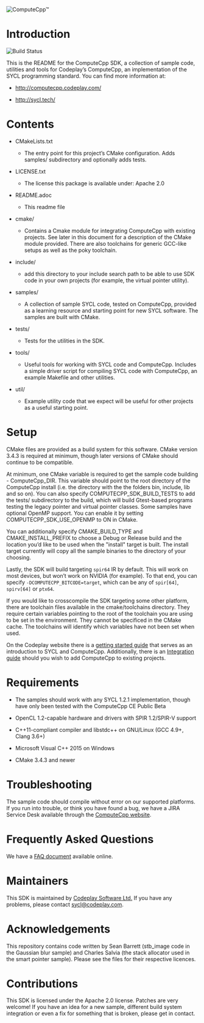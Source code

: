 ![ComputeCpp™](https://www.codeplay.com/public/uploaded/public/computecpp_logo.png)

Introduction
============

![Build
Status](https://travis-ci.org/codeplaysoftware/computecpp-sdk.svg?branch=master)

This is the README for the ComputeCpp SDK, a collection of sample code,
utilities and tools for Codeplay’s ComputeCpp, an implementation of the
SYCL programming standard. You can find more information at:

-   <http://computecpp.codeplay.com/>

-   <http://sycl.tech/>

Contents
========

-   CMakeLists.txt

    -   The entry point for this project’s CMake configuration. Adds
        samples/ subdirectory and optionally adds tests.

-   LICENSE.txt

    -   The license this package is available under: Apache 2.0

-   README.adoc

    -   This readme file

-   cmake/

    -   Contains a Cmake module for integrating ComputeCpp with existing
        projects. See later in this document for a description of the
        CMake module provided. There are also toolchains for generic
        GCC-like setups as well as the poky toolchain.

-   include/

    -   add this directory to your include search path to be able to use
        SDK code in your own projects (for example, the virtual pointer
        utility).

-   samples/

    -   A collection of sample SYCL code, tested on ComputeCpp, provided
        as a learning resource and starting point for new SYCL software.
        The samples are built with CMake.

-   tests/

    -   Tests for the utilities in the SDK.

-   tools/

    -   Useful tools for working with SYCL code and ComputeCpp. Includes
        a simple driver script for compiling SYCL code with ComputeCpp,
        an example Makefile and other utilities.

-   util/

    -   Example utility code that we expect will be useful for other
        projects as a useful starting point.

Setup
=====

CMake files are provided as a build system for this software. CMake
version 3.4.3 is required at minimum, though later versions of CMake
should continue to be compatible.

At minimum, one CMake variable is required to get the sample code
building - ComputeCpp\_DIR. This variable should point to the root
directory of the ComputeCpp install (i.e. the directory with the the
folders bin, include, lib and so on). You can also specify
COMPUTECPP\_SDK\_BUILD\_TESTS to add the tests/ subdirectory to the
build, which will build Gtest-based programs testing the legacy pointer
and virtual pointer classes. Some samples have optional OpenMP support.
You can enable it by setting COMPUTECPP\_SDK\_USE\_OPENMP to ON in
CMake.

You can additionally specify CMAKE\_BUILD\_TYPE and
CMAKE\_INSTALL\_PREFIX to choose a Debug or Release build and the
location you’d like to be used when the "install" target is built. The
install target currently will copy all the sample binaries to the
directory of your choosing.

Lastly, the SDK will build targeting `spir64` IR by default. This will
work on most devices, but won’t work on NVIDIA (for example). To that
end, you can specify `-DCOMPUTECPP_BITCODE=target`, which can be any of
`spir[64]`, `spirv[64]` or `ptx64`.

If you would like to crosscompile the SDK targeting some other platform,
there are toolchain files available in the cmake/toolchains directory.
They require certain variables pointing to the root of the toolchain you
are using to be set in the environment. They cannot be specificed in the
CMake cache. The toolchains will identify which variables have not been
set when used.

On the Codeplay website there is a [getting started
guide](https://developer.codeplay.com/computecppce/latest/getting-started-guide)
that serves as an introduction to SYCL and ComputeCpp. Additionally,
there is an [Integration
guide](https://developer.codeplay.com/computecppce/latest/integration-guide)
should you wish to add ComputeCpp to existing projects.

Requirements
============

-   The samples should work with any SYCL 1.2.1 implementation, though
    have only been tested with the ComputeCpp CE Public Beta

-   OpenCL 1.2-capable hardware and drivers with SPIR 1.2/SPIR-V support

-   C++11-compliant compiler and libstdc++ on GNU/Linux (GCC 4.9+, Clang
    3.6+)

-   Microsoft Visual C++ 2015 on Windows

-   CMake 3.4.3 and newer

Troubleshooting
===============

The sample code should compile without error on our supported platforms.
If you run into trouble, or think you have found a bug, we have a JIRA
Service Desk available through the [ComputeCpp
website](https://computecpp.codeplay.com/).

Frequently Asked Questions
==========================

We have a [FAQ
document](https://developer.codeplay.com/computecppce/latest/faq)
available online.

Maintainers
===========

This SDK is maintained by [Codeplay Software
Ltd.](https://www.codeplay.com/) If you have any problems, please
contact <sycl@codeplay.com>.

Acknowledgements
================

This repository contains code written by Sean Barrett (stb\_image code
in the Gaussian blur sample) and Charles Salvia (the stack allocator
used in the smart pointer sample). Please see the files for their
respective licences.

Contributions
=============

This SDK is licensed under the Apache 2.0 license. Patches are very
welcome! If you have an idea for a new sample, different build system
integration or even a fix for something that is broken, please get in
contact.
